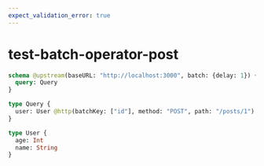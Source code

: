 ```yaml
---
expect_validation_error: true
---
```


# test-batch-operator-post

```graphql @server
schema @upstream(baseURL: "http://localhost:3000", batch: {delay: 1}) {
  query: Query
}

type Query {
  user: User @http(batchKey: ["id"], method: "POST", path: "/posts/1")
}

type User {
  age: Int
  name: String
}
```
